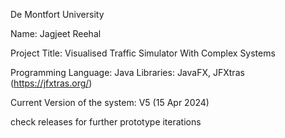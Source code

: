 De Montfort University

Name: Jagjeet Reehal

Project Title: Visualised Traffic Simulator With Complex Systems

Programming Language: Java
Libraries: JavaFX, JFXtras (https://jfxtras.org/)

Current Version of the system: V5 (15 Apr 2024)

check releases for further prototype iterations
